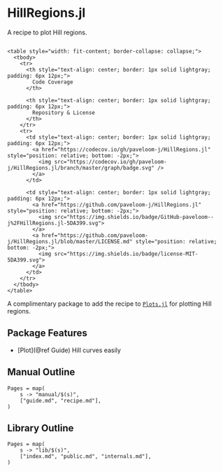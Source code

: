 # HillRegions.jl

A recipe to plot Hill regions.

```@raw html

<table style="width: fit-content; border-collapse: collapse;">
  <tbody>
    <tr>
      <th style="text-align: center; border: 1px solid lightgray; padding: 6px 12px;">
        Code Coverage
      </th>

      <th style="text-align: center; border: 1px solid lightgray; padding: 6px 12px;">
        Repository & License
      </th>
    </tr>
    <tr>
      <td style="text-align: center; border: 1px solid lightgray; padding: 6px 12px;">
        <a href="https://codecov.io/gh/paveloom-j/HillRegions.jl" style="position: relative; bottom: -2px;">
          <img src="https://codecov.io/gh/paveloom-j/HillRegions.jl/branch/master/graph/badge.svg" />
        </a>
      </td>

      <td style="text-align: center; border: 1px solid lightgray; padding: 6px 12px;">
        <a href="https://github.com/paveloom-j/HillRegions.jl" style="position: relative; bottom: -2px;">
          <img src="https://img.shields.io/badge/GitHub-paveloom--j%2FHillRegions.jl-5DA399.svg">
        </a>
        <a href="https://github.com/paveloom-j/HillRegions.jl/blob/master/LICENSE.md" style="position: relative; bottom: -2px;">
          <img src="https://img.shields.io/badge/license-MIT-5DA399.svg">
        </a>
      </td>
    </tr>
  </tbody>
</table>

```

A complimentary package to add the recipe to
[`Plots.jl`](https://github.com/JuliaPlots/Plots.jl) for plotting Hill regions.

## Package Features

- [Plot](@ref Guide) Hill curves easily

## Manual Outline

```@contents
Pages = map(
    s -> "manual/$(s)",
    ["guide.md", "recipe.md"],
)
```

## Library Outline

```@contents
Pages = map(
    s -> "lib/$(s)",
    ["index.md", "public.md", "internals.md"],
)
```
